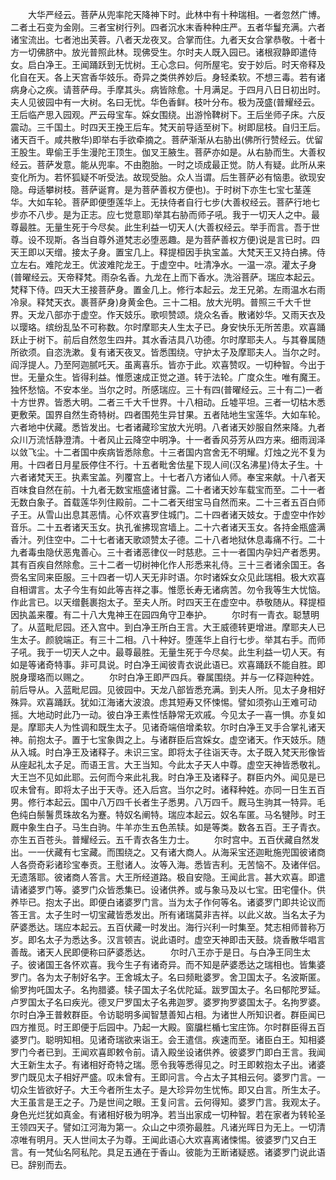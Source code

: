 <!-- { "loadSidebar": true } -->
　　大华严经云。菩萨从兜率陀天降神下时。此林中有十种瑞相。一者忽然广博。二者土石变为金刚。三者宝树行列。四者沉水末香种种庄严。五者华鬘充满。六者诸宝流出。七者池出芙蓉。八者天龙夜叉。合掌而住。九者天女合掌恭敬。十者十方一切佛脐中。放光普照此林。现佛受生。尔时夫人既入园已。诸根寂静即遣侍女。启白净王。王闻踊跃到无忧树。王心念曰。何所屋宅。安于妙后。时天帝释及化自在天。各上天宫香华妓乐。奇异之类供养妙后。身轻柔软。不想三毒。若有诸病身心之疾。请菩萨母。手摩其头。病皆除愈。十月满足。于四月八日日初出时。夫人见彼园中有一大树。名曰无忧。华色香鲜。枝叶分布。极为茂盛(普耀经云。王后临产思入园观。严云母宝车。婇女围绕。出游怜鞞树下。王后坐师子床。六反震动。三千国土。时四天王挽王后车。梵天前导适至树下。树即屈枝。自归王后。诸天百千。咸共散华)即举右手欲牵摘之。菩萨渐渐从右胁出(佛所行赞经云。优留王股生。卑偷王手生漫陀王顶生。伽叉王腋生。菩萨亦如是。从右胁而生。大善权经云。菩萨发意。能从兜率。不由胞胎。一时之顷成最正觉。防人有疑。此所从来变化所为。若怀狐疑不听受法。故现受胎。众人当谓。后生菩萨必有恼患。欲现安隐。母适攀树枝。菩萨诞育。是为菩萨善权方便也)。于时树下亦生七宝七茎莲华。大如车轮。菩萨即便堕莲华上。无扶侍者自行七步(大善权经云。菩萨行地七步亦不八步。是为正志。应七觉意耶)举其右胁而师子吼。我于一切天人之中。最尊最胜。无量生死于今尽矣。此生利益一切天人(大善权经云。举手而言。吾于世尊。设不现斯。各当自尊外道梵志必堕恶趣。是为菩萨善权方便)说是言已时。四天王即以天缯。接太子身。置宝几上。释提桓因手执宝盖。大梵天王又持白拂。侍立左右。难陀龙王。优波难陀龙王。于虚空中。吐清净水。一温一凉。灌太子身(普曜经云。天帝释梵。雨杂名香。九龙在上而下香水。洗浴菩萨。瑞应本起云。梵释下侍。四天大王接菩萨身。置金几上。修行本起云。龙王兄弟。左雨温水右雨冷泉。释梵天衣。裹菩萨身)身黄金色。三十二相。放大光明。普照三千大千世界。天龙八部亦于虚空。作天妓乐。歌呗赞颂。烧众名香。散诸妙华。又雨天衣及以璎珞。缤纷乱坠不可称数。尔时摩耶夫人生太子已。身安快乐无所苦患。欢喜踊跃止于树下。前后自然忽生四井。其水香洁具八功德。尔时摩耶夫人。与其眷属随所欲须。自恣洗漱。复有诸天夜叉。皆悉围绕。守护太子及摩耶夫人。当尔之时。阎浮提人。乃至阿迦腻吒天。虽离喜乐。皆亦于此。欢喜赞叹。一切种智。今出于世。无量众生。皆得利益。惟愿速成正觉之道。转于法轮。广度众生。唯有魔王。独怀愁恼。不安本坐。当尔之时。所感瑞应。三十有四(普曜经云。三十有二)一者十方世界。皆悉大明。二者三千大千世界。十八相动。丘墟平坦。三者一切枯木悉更敷荣。国界自然生奇特树。四者围苑生异甘果。五者陆地生宝莲华。大如车轮。六者地中伏藏。悉皆发出。七者诸藏珍宝放大光明。八者诸天妙服自然来降。九者众川万流恬静澄清。十者风止云降空中明净。十一者香风芬芳从四方来。细雨润泽以敛飞尘。十二者国中疾病皆悉除愈。十三者国内宫舍无不明耀。灯烛之光不复为用。十四者日月星辰停住不行。十五者毗舍佉星下现人间(汉名沸星)侍太子生。十六者诸梵天王。执素宝盖。列覆宫上。十七者八方诸仙人师。奉宝来献。十八者天百味食自然在前。十九者无数宝瓶盛诸甘露。二十者诸天妙车载宝而至。二十一者无数白象子。首载莲华列住殿前。二十二者天绀宝马自然而来。二十三者五百白师子王。从雪山出息其恶情。心怀欢喜罗住城门。二十四者诸天妓女。于虚空中作妙音乐。二十五者诸天玉女。执孔雀拂现宫墙上。二十六者诸天玉女。各持金瓶盛满香汁。列住空中。二十七者诸天歌颂赞太子德。二十八者地狱休息毒痛不行。二十九者毒虫隐伏恶鬼善心。三十者诸恶律仪一时慈悲。三十一者国内孕妇产者悉男。其有百疾自然除愈。三十二者一切树神化作人形悉来礼侍。三十三者诸余国王。各赍名宝同来臣服。三十四者一切人天无非时语。尔时诸婇女众见此瑞相。极大欢喜自相谓言。太子今生有如此等吉祥之事。惟愿长寿无诸病苦。勿令我等生大忧恼。作此言已。以天缯氎裹抱太子。至夫人所。时四天王在虚空中。恭敬随从。释提桓因执盖来覆。有二十八大鬼神王在园四角守卫奉护。
　　尔时有一青衣。聪慧明了。从蓝毗尼园。还入宫中。到白净王所白王言。大王威德转更增进。摩耶夫人已生太子。颜貌端正。有三十二相。八十种好。堕莲华上自行七步。举其右手。而师子吼。我于一切天人之中。最尊最胜。无量生死于今尽矣。此生利益一切人天。有如是等诸奇特事。非可具说。时白净王闻彼青衣说此语已。欢喜踊跃不能自胜。即脱身璎珞而以赐之。
　　尔时白净王即严四兵。眷属围绕。并与一亿释迦种姓。前后导从。入蓝毗尼园。见彼园中。天龙八部皆悉充满。到夫人所。见太子身相好殊异。欢喜踊跃。犹如江海诸大波浪。虑其短寿又怀悚惕。譬如须弥山王难可动摇。大地动时此乃一动。彼白净王素性恬静常无欢戚。今见太子一喜一惧。亦复如是。摩耶夫人为性调和既生太子。见诸奇端倍增柔软。尔时白净王叉手合掌礼诸天神。前抱太子。置于七宝象舆之上。与诸群臣后宫婇女。虚空诸天。作天妓乐。随从入城。时白净王及诸释子。未识三宝。即将太子往诣天寺。太子既入梵天形像皆从座起礼太子足。而语王言。大王当知。今此太子天人中尊。虚空天神皆悉敬礼。大王岂不见如此耶。云何而今来此礼我。时白净王及诸释子。群臣内外。闻见是已叹未曾有。即将太子出于天寺。还入后宫。当尔之时。诸释种姓。亦同一日生五百男。修行本起云。国中八万四千长者生子悉男。八万四千。厩马生驹其一特异。毛色纯白鬃鬐贯珠故名为蹇。特奴名阐特。瑞应本起云。奴名车匿。马名犍陟。时王厩中象生白子。马生白驹。牛羊亦生五色羔犊。如是等类。数各五百。王子青衣。亦生五百苍头。普耀经云。五千青衣各生力士。
　　尔时宫中。五百伏藏自然发出。一一伏藏有七宝藏。而围绕之。又有诸大商人。从海采宝还迦毗施兜国彼诸商人各赍奇彩诸珍宝奉贡。王慰诸人。汝等入海。悉皆吉利。无苦恼不。及诸伴侣。无遗落耶。彼诸商人答言。大王所经道路。极自安隐。王闻此言。甚大欢喜。即遣请诸婆罗门等。婆罗门众皆悉集已。设诸供养。或与象马及以七宝。田宅僮仆。供养毕已。抱太子出。即便白诸婆罗门言。当为太子作何等名。诸婆罗门即共论议而答王言。太子生时一切宝藏皆悉发出。所有诸瑞莫非吉祥。以此义故。当名太子为萨婆悉达。瑞应本起云。五百伏藏一时发出。海行兴利一时集至。梵志相师普称万岁。即名太子为悉达多。汉言顿吉。说此语时。虚空天神即击天鼓。烧香散华唱言善哉。诸天人民即便称曰萨婆悉达。
　　尔时八王亦于是日。与白净王同生太子。彼诸国王各怀欢喜。我今生子有诸奇异。而不知是萨婆悉达之瑞相也。皆集婆罗门。各为太子制好名字。王舍城太子。名曰频毗婆罗。舍卫国太子。名波斯匿。偷罗拘吒国太子。名拘腊婆。犊子国太子名优陀延。跋罗国太子。名曰郁陀罗延。卢罗国太子名曰疾光。德叉尸罗国太子名弗迦罗。婆罗拘罗婆国太子。名拘罗婆。尔时白净王普敕群臣。令访聪明多闻智慧善知占相。为诸世人所知识者。群臣闻已四方推觅。时王即便于后园中。乃起一大殿。窗牖栏楯七宝庄饰。尔时群臣得五百婆罗门。聪明知相。见诸奇瑞欲来诣王。会王遣信。疾速而至。诸臣白王。知相婆罗门今者已到。王闻欢喜即敕令前。请入殿坐设诸供养。彼婆罗门即白王言。我闻大王新生太子。有诸相好奇特之瑞。愿令我等悉得见之。时王即敕抱太子出。诸婆罗门既见太子相好严盛。叹未曾有。王即问言。今占太子其相云何。婆罗门言。一切众生皆欲好子。大王今者所生太子。是大珍异勿生忧怖。即又白言。所生太子。大王虽言是王之子。乃是世间之眼。王复问言。云何得知。婆罗门言。我观太子。身色光烂犹如真金。有诸相好极为明净。若当出家成一切种智。若在家者为转轮圣王领四天子。譬如江河海为第一。众山之中须弥最胜。凡诸光晖日为无上。一切清凉唯有明月。天人世间太子为尊。王闻此语心大欢喜离诸悚惕。彼婆罗门又白王言。有一梵仙名阿私陀。具足五通在于香山。彼能为王断诸疑惑。诸婆罗门说此语已。辞别而去。
